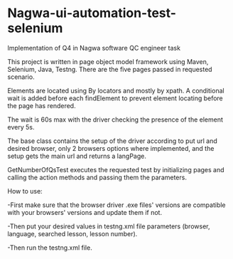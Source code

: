 # Nagwa-ui-automation-test-selenium
Implementation of Q4 in Nagwa software QC engineer task

This project is written in page object model framework using Maven, Selenium, Java, Testng. There are the five pages passed in requested scenario.

Elements are located using By locators and mostly by xpath. A conditional wait is added before each findElement to prevent element locating before the page has rendered.

The wait is 60s max with the driver checking the presence of the element every 5s.

The base class contains the setup of the driver according to put url and desired browser, only 2 browsers options where implemented, and the setup gets the main url and returns a langPage.

GetNumberOfQsTest executes the requested test by initializing pages and calling the action methods and passing them the parameters.



How to use:

-First make sure that the browser driver .exe files' versions are compatible with your browsers' versions and update them if not.

-Then put your desired values in testng.xml file parameters (browser, language, searched lesson, lesson number).

-Then run the testng.xml file.
